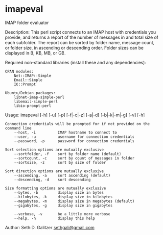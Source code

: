 imapeval
========

IMAP folder evaluator

Description:
This perl script connects to an IMAP host with credentials you provide, and returns a report of the number of messages in and total size of each subfolder.  The report can be sorted by folder name, message count, or folder size, in ascending or descending order.  Folder sizes can be displayed in B, KB, MB, or GB.

Required non-standard libraries (install these and any dependencies):

    CPAN modules:
        Net::IMAP::Simple
        Email::Simple
        IO::Prompt

    Ubuntu/Debian packages:
        libnet-imap-simple-perl
        libemail-simple-perl
        libio-prompt-perl

Usage:
    imapeval [-h] [-u] [-p] [-f|-c|-z] [-a|-d] [-b|-k|-m|-g] [-v] [-h]

    Connection credentials will be prompted for if not provided on the command line
        --host, -i          IMAP hostname to connect to
        --user, -u          username for connection credentials
        --password, -p      password for connection credentials

    Sort selection options are mutually exclusive
        --sortfolder, -f    sort by folder name (default)
        --sortcount, -c     sort by count of messages in folder
        --sortsize, -z      sort by size of folder

    Sort direction options are mutually exclusive
        --ascending, -a     sort ascending (default)
        --descending, -d    sort descending

    Size formatting options are mutually exclusive
        --bytes, -b         display size in bytes
        --kilobytes, -k     display size in kilobytes
        --megabytes, -m     display size in megabytes (default)
        --gigabytes, -g     display size in gigabytes

        --verbose, -v       be a little more verbose
        --help, -h          display this help

Author:
Seth D. Galitzer <sethgali@gmail.com>
